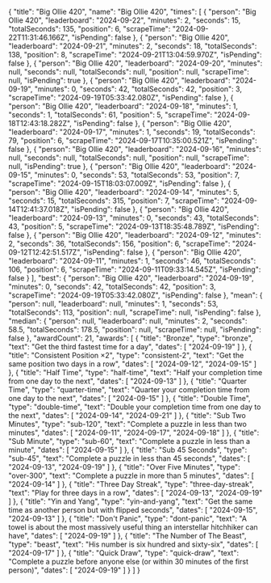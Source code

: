 {
  "title": "Big Ollie 420",
  "name": "Big Ollie 420",
  "times": [
    {
      "person": "Big Ollie 420",
      "leaderboard": "2024-09-22",
      "minutes": 2,
      "seconds": 15,
      "totalSeconds": 135,
      "position": 6,
      "scrapeTime": "2024-09-22T11:31:46.166Z",
      "isPending": false
    },
    {
      "person": "Big Ollie 420",
      "leaderboard": "2024-09-21",
      "minutes": 2,
      "seconds": 18,
      "totalSeconds": 138,
      "position": 8,
      "scrapeTime": "2024-09-21T13:04:59.970Z",
      "isPending": false
    },
    {
      "person": "Big Ollie 420",
      "leaderboard": "2024-09-20",
      "minutes": null,
      "seconds": null,
      "totalSeconds": null,
      "position": null,
      "scrapeTime": null,
      "isPending": true
    },
    {
      "person": "Big Ollie 420",
      "leaderboard": "2024-09-19",
      "minutes": 0,
      "seconds": 42,
      "totalSeconds": 42,
      "position": 3,
      "scrapeTime": "2024-09-19T05:33:42.080Z",
      "isPending": false
    },
    {
      "person": "Big Ollie 420",
      "leaderboard": "2024-09-18",
      "minutes": 1,
      "seconds": 1,
      "totalSeconds": 61,
      "position": 5,
      "scrapeTime": "2024-09-18T12:43:18.282Z",
      "isPending": false
    },
    {
      "person": "Big Ollie 420",
      "leaderboard": "2024-09-17",
      "minutes": 1,
      "seconds": 19,
      "totalSeconds": 79,
      "position": 6,
      "scrapeTime": "2024-09-17T10:35:00.521Z",
      "isPending": false
    },
    {
      "person": "Big Ollie 420",
      "leaderboard": "2024-09-16",
      "minutes": null,
      "seconds": null,
      "totalSeconds": null,
      "position": null,
      "scrapeTime": null,
      "isPending": true
    },
    {
      "person": "Big Ollie 420",
      "leaderboard": "2024-09-15",
      "minutes": 0,
      "seconds": 53,
      "totalSeconds": 53,
      "position": 7,
      "scrapeTime": "2024-09-15T18:03:07.009Z",
      "isPending": false
    },
    {
      "person": "Big Ollie 420",
      "leaderboard": "2024-09-14",
      "minutes": 5,
      "seconds": 15,
      "totalSeconds": 315,
      "position": 7,
      "scrapeTime": "2024-09-14T12:41:37.018Z",
      "isPending": false
    },
    {
      "person": "Big Ollie 420",
      "leaderboard": "2024-09-13",
      "minutes": 0,
      "seconds": 43,
      "totalSeconds": 43,
      "position": 5,
      "scrapeTime": "2024-09-13T18:35:48.789Z",
      "isPending": false
    },
    {
      "person": "Big Ollie 420",
      "leaderboard": "2024-09-12",
      "minutes": 2,
      "seconds": 36,
      "totalSeconds": 156,
      "position": 6,
      "scrapeTime": "2024-09-12T12:42:51.517Z",
      "isPending": false
    },
    {
      "person": "Big Ollie 420",
      "leaderboard": "2024-09-11",
      "minutes": 1,
      "seconds": 46,
      "totalSeconds": 106,
      "position": 6,
      "scrapeTime": "2024-09-11T09:33:14.545Z",
      "isPending": false
    }
  ],
  "best": {
    "person": "Big Ollie 420",
    "leaderboard": "2024-09-19",
    "minutes": 0,
    "seconds": 42,
    "totalSeconds": 42,
    "position": 3,
    "scrapeTime": "2024-09-19T05:33:42.080Z",
    "isPending": false
  },
  "mean": {
    "person": null,
    "leaderboard": null,
    "minutes": 1,
    "seconds": 53,
    "totalSeconds": 113,
    "position": null,
    "scrapeTime": null,
    "isPending": false
  },
  "median": {
    "person": null,
    "leaderboard": null,
    "minutes": 2,
    "seconds": 58.5,
    "totalSeconds": 178.5,
    "position": null,
    "scrapeTime": null,
    "isPending": false
  },
  "awardCount": 21,
  "awards": [
    {
      "title": "Bronze",
      "type": "bronze",
      "text": "Get the third fastest time for a day",
      "dates": [
        "2024-09-19"
      ]
    },
    {
      "title": "Consistent Position ×2",
      "type": "consistent-2",
      "text": "Get the same position two days in a row",
      "dates": [
        "2024-09-12",
        "2024-09-15"
      ]
    },
    {
      "title": "Half Time",
      "type": "half-time",
      "text": "Half your completion time from one day to the next",
      "dates": [
        "2024-09-13"
      ]
    },
    {
      "title": "Quarter Time",
      "type": "quarter-time",
      "text": "Quarter your completion time from one day to the next",
      "dates": [
        "2024-09-15"
      ]
    },
    {
      "title": "Double Time",
      "type": "double-time",
      "text": "Double your completion time from one day to the next",
      "dates": [
        "2024-09-14",
        "2024-09-21"
      ]
    },
    {
      "title": "Sub Two Minutes",
      "type": "sub-120",
      "text": "Complete a puzzle in less than two minutes",
      "dates": [
        "2024-09-11",
        "2024-09-17",
        "2024-09-18"
      ]
    },
    {
      "title": "Sub Minute",
      "type": "sub-60",
      "text": "Complete a puzzle in less than a minute",
      "dates": [
        "2024-09-15"
      ]
    },
    {
      "title": "Sub 45 Seconds",
      "type": "sub-45",
      "text": "Complete a puzzle in less than 45 seconds",
      "dates": [
        "2024-09-13",
        "2024-09-19"
      ]
    },
    {
      "title": "Over Five Minutes",
      "type": "over-300",
      "text": "Complete a puzzle in more than 5 minutes",
      "dates": [
        "2024-09-14"
      ]
    },
    {
      "title": "Three Day Streak",
      "type": "three-day-streak",
      "text": "Play for three days in a row",
      "dates": [
        "2024-09-13",
        "2024-09-19"
      ]
    },
    {
      "title": "Yin and Yang",
      "type": "yin-and-yang",
      "text": "Get the same time as another person but with flipped seconds",
      "dates": [
        "2024-09-15",
        "2024-09-13"
      ]
    },
    {
      "title": "Don't Panic",
      "type": "dont-panic",
      "text": "A towel is about the most massively useful thing an interstellar hitchhiker can have",
      "dates": [
        "2024-09-19"
      ]
    },
    {
      "title": "The Number of The Beast",
      "type": "beast",
      "text": "His number is six hundred and sixty-six",
      "dates": [
        "2024-09-17"
      ]
    },
    {
      "title": "Quick Draw",
      "type": "quick-draw",
      "text": "Complete a puzzle before anyone else (or within 30 minutes of the first person)",
      "dates": [
        "2024-09-19"
      ]
    }
  ]
}